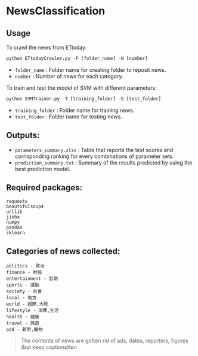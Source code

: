 # NewsClassification

## Usage
To crawl the news from ETtoday:
```python
python ETtodayCrawler.py -F [folder_name] -N [number]
```
- `folder_name`    : Folder name for creating folder to reposit news.
- `number`   : Number of news for each catogory.


To train and test the model of SVM with different parameters:
```python
python SVMTrainer.py -T [training_folder] -E [test_folder]
```
- `training_folder`    : Folder name for training news.  
- `test_folder`   : Folder name for testing news.

## Outputs:
- `parameters_summary.xlsx`    : Table that reports the test scores and corrisponding ranking for every combinations of parameter sets.
- `prediction_summary.txt`    : Summary of the results predicted by using the best prediction model. 

## Required packages:
```
requests
beautifulsoup4
urllib
jieba
numpy
pandas
sklearn
```

## Categories of news collected:
```
politics - 政治
finance - 財經
entertainment - 影劇
sports - 運動
society - 社會
local - 地方
world - 國際,大陸
lifestyle - 消費,生活
health - 健康
travel - 旅遊
odd - 新奇,寵物
```
> The contents of news are gotten rid of ads, dates, reporters, figures (but keep captions)ten
